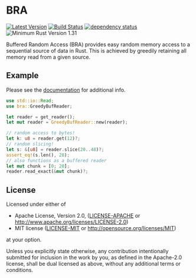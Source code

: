 # BRA

 [![Latest Version](https://img.shields.io/crates/v/bra.svg)](https://crates.io/crates/bra) [![Build Status](https://travis-ci.org/Enet4/bra-rs.svg?branch=master)](https://travis-ci.org/Enet4/bra-rs) [![dependency status](https://deps.rs/repo/github/Enet4/bra-rs/status.svg)](https://deps.rs/repo/github/Enet4/bra-rs) ![Minimum Rust Version 1.31](https://img.shields.io/badge/Minimum%20Rust%20Version-1.31-green.svg)

Buffered Random Access (BRA) provides easy random memory access to a sequential source of data in Rust. This is achieved by greedily retaining all memory read from a given source.

## Example

Please see the [documentation](https://docs.rs/bra) for additional info.

```rust
use std::io::Read;
use bra::GreedyBufReader;

let reader = get_reader();
let mut reader = GreedyBufReader::new(reader);

// random access to bytes!
let k: u8 = reader.get(12)?;
// random slicing!
let s: &[u8] = reader.slice(20..48)?;
assert_eq!(s.len(), 28);
// also functions as a buffered reader
let mut chunk = [0; 20];
reader.read_exact(&mut chunk)?;
```

## License

Licensed under either of

* Apache License, Version 2.0, ([LICENSE-APACHE](LICENSE-APACHE) or <http://www.apache.org/licenses/LICENSE-2.0>)
* MIT license ([LICENSE-MIT](LICENSE-MIT) or <http://opensource.org/licenses/MIT>)

at your option.

Unless you explicitly state otherwise, any contribution intentionally submitted
for inclusion in the work by you, as defined in the Apache-2.0 license, shall be dual licensed as above, without any
additional terms or conditions.
